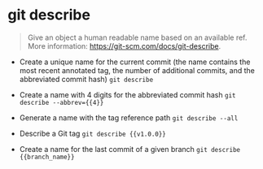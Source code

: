 # git describe
> Give an object a human readable name based on an available ref.
> More information: <https://git-scm.com/docs/git-describe>.

- Create a unique name for the current commit (the name contains the most recent annotated tag, the number of additional commits, and the abbreviated commit hash)
`git describe`

- Create a name with 4 digits for the abbreviated commit hash
`git describe --abbrev={{4}}`

- Generate a name with the tag reference path
`git describe --all`

- Describe a Git tag
`git describe {{v1.0.0}}`

- Create a name for the last commit of a given branch
`git describe {{branch_name}}`
